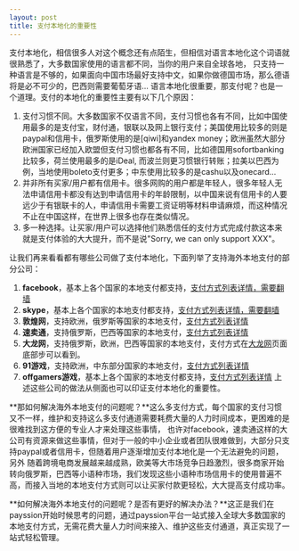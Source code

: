 ```yaml
---
layout: post
title: 支付本地化的重要性
---
```


支付本地化，相信很多人对这个概念还有点陌生，但相信对语言本地化这个词语就很熟悉了，大多数国家使用的语言都不同，当你的用户来自全球各地，
只支持一种语言是不够的，如果面向中国市场最好支持中文，如果你做德国市场，那么德语将是必不可少的，巴西则需要葡萄牙语...
语言本地化很重要，那支付呢？也是一个道理。支付的本地化的重要性主要有以下几个原因：
1. 支付习惯不同。大多数国家不仅语言不同，支付习惯也各有不同，比如中国使用最多的是支付宝，财付通，银联以及网上银行支付；美国使用比较多的则是
paypal和信用卡，俄罗斯使用的是[qiwi]和yandex money；欧洲虽然大部分欧洲国家已经加入欧盟但支付习惯也都各有不同，比如德国用sofortbanking比较多，荷兰使用最多的是iDeal,
而波兰则更习惯银行转账；拉美以巴西为例，当地使用boleto支付更多；中东使用比较多的是cashu以及onecard...
2. 并非所有买家/用户都有信用卡。很多网购的用户都是年轻人，很多年轻人无法申请信用卡都没有达到申请信用卡的年龄限制，以中国来说有信用卡的人要远少于有银联卡的人，申请信用卡需要工资证明等材料申请麻烦，而这种情况不止在中国这样，在世界上很多也存在类似情况。
3. 多一种选择。让买家/用户可以选择他们熟悉信任的支付方式完成付款这本来就是支付体验的大大提升，而不是说"Sorry, we can only support XXX"。

让我们再来看看都有哪些公司做了支付本地化，下面列举了支持海外本地支付的部分公司：
1. **facebook**，基本上各个国家的本地支付都支持，[支付方式列表详情，需要翻墙](https://www.facebook.com/help/203680236341574 "facebook支持的海外本地支付方式")
2. **skype**，基本上各个国家的本地支付都支持，[支付方式列表详情，需要翻墙](https://support.skype.com/en/faq/FA12323/how-can-i-pay-for-skype "skype支持的海外本地支付方式")
3. **敦煌网**，支持欧洲，俄罗斯等国家的本地支付，[支付方式列表详情](http://help.dhgate.com/help/buyerhelpen.php?catid=2302&artid=D74DDC2074E3D504E04010AC0C645DF9#help_php-listmiddel-4 "敦煌网支持的海外本地支付方式")
4. **速卖通**，支持俄罗斯，巴西等国家的本地支付，[支付方式列表详情](http://help.aliexpress.com/payment_methods.html  "速卖通支持的海外本地支付方式")
5. **大龙网**，支持俄罗斯，欧洲，巴西等国家的本地支付，支付方式在[大龙网](http://www.dinodirect.com "大龙网支持的海外本地支付方式")页面底部步可以看到。
5. **91游戏**，支持欧洲，中东部分国家的本地支付，[支付方式列表详情](https://credit.99.com/purchase/  "91支持的海外本地支付方式")
6. **offgamers游戏**，基本上各个国家的本地支付都支持，[支付方式列表详情](http://kb.offgamers.com/en/category/payment-option/?c=US "offgamers支持的海外本地支付方式")
上述这些公司的做法从侧面也可以印证支付本地化的重要性。

**那如何解决海外本地支付的问题呢？**这么多支付方式，每个国家的支付习惯又不一样，维护和支持这么多支付通道需要耗费大量的人力时间成本，更困难的是很难找到这方便的专业人才来处理这些事情，
也许对facebook，速卖通这样的大公司有资源来做这些事情，但对于一般的中小企业或者团队很难做到，大部分只支持paypal或者信用卡，但随着用户逐渐增加支付本地化是一个无法避免的问题，另外
随着跨境电商发展越来越成熟，欧美等大市场竞争日趋激烈，很多商家开始转向俄罗斯，巴西等小语种市场，我们发现这些小语种市场信用卡的使用普遍不高，而接入当地的本地支付方式则可以让买家付款更轻松，大大提高支付成功率。

**如何解决海外本地支付的问题呢？是否有更好的解决办法？**这正是我们在payssion开始时候思考的问题，通过payssion平台一站式接入全球大多数国家的本地支付方式，无需花费大量人力时间来接入、维护这些支付通道，真正实现了一站式轻松管理。


